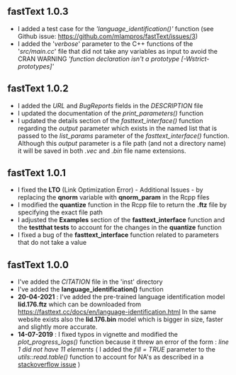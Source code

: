 
## fastText 1.0.3

* I added a test case for the *'language_identification()'* function (see Github issue: https://github.com/mlampros/fastText/issues/3)
* I added the '*verbose*' parameter to the C++ functions of the '*src/main.cc*' file that did not take any variables as input to avoid the CRAN WARNING *'function declaration isn't a prototype [-Wstrict-prototypes]'*


## fastText 1.0.2

* I added the *URL* and *BugReports* fields in the *DESCRIPTION* file
* I updated the documentation of the *print_parameters()* function 
* I updated the details section of the *fasttext_interface()* function regarding the *output* parameter which exists in the named list that is passed to the *list_params* parameter of the *fasttext_interface()* function. Although this *output* parameter is a file path (and not a directory name) it will be saved in both *.vec* and *.bin* file name extensions.


## fastText 1.0.1

* I fixed the **LTO** (Link Optimization Error) - Additional Issues - by replacing the **qnorm** variable with **qnorm_param** in the Rcpp files
* I modified the **quantize** function in the Rcpp file to return the **.ftz** file by specifying the exact file path
* I adjusted the **Examples** section of the **fasttext_interface** function and the **testthat tests** to account for the changes in the **quantize** function
* I fixed a bug of the **fasttext_interface** function related to parameters that do not take a value


## fastText 1.0.0

* I've added the *CITATION* file in the 'inst' directory
* I've added the **language_identification()** function
* **20-04-2021** : I've added the pre-trained language identification model **lid.176.ftz** which can be downloaded from https://fasttext.cc/docs/en/language-identification.html In the same website exists also the **lid.176.bin** model which is bigger in size, faster and slightly more accurate.
* **14-07-2019** : I fixed typos in vignette and modified the *plot_progress_logs()* function because it threw an error of the form : *line 1 did not have 11 elements* ( I added the *fill = TRUE* parameter to the *utils::read.table()* function to account for NA's as described in a [stackoverflow issue](https://stackoverflow.com/a/18161099/8302386) )
